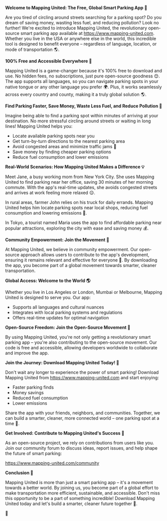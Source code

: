 **Welcome to Mapping United: The Free, Global Smart Parking App 🚀**

Are you tired of circling around streets searching for a parking spot? Do you dream of saving money, wasting less fuel, and reducing pollution? Look no further! We're excited to introduce Mapping United, the revolutionary open-source smart parking app available at https://www.mapping-united.com. Whether you live in the USA or anywhere else in the world, this incredible tool is designed to benefit everyone – regardless of language, location, or mode of transportation 🌎.

**100% Free and Accessible Everywhere 🌟**

Mapping United is a game-changer because it's 100% free to download and use. No hidden fees, no subscriptions, just pure open-source goodness 😊. The app supports all languages, so you can navigate parking spots in your native tongue or any other language you prefer 🌍. Plus, it works seamlessly across every country and county, making it a truly global solution 🌎.

**Find Parking Faster, Save Money, Waste Less Fuel, and Reduce Pollution 💚**

Imagine being able to find a parking spot within minutes of arriving at your destination. No more stressful circling around streets or waiting in long lines! Mapping United helps you:

* Locate available parking spots near you
* Get turn-by-turn directions to the nearest parking area
* Avoid congested areas and minimize traffic jams 🚗
* Save money by finding cheaper parking options
* Reduce fuel consumption and lower emissions

**Real-World Scenarios: How Mapping United Makes a Difference 💡**

Meet Jane, a busy working mom from New York City. She uses Mapping United to find parking near her office, saving 30 minutes of her morning commute. With the app's real-time updates, she avoids congested streets and arrives at work feeling more relaxed 😌.

In rural areas, farmer John relies on his truck for daily errands. Mapping United helps him locate parking spots near local shops, reducing fuel consumption and lowering emissions 🚜.

In Tokyo, a tourist named Maria uses the app to find affordable parking near popular attractions, exploring the city with ease and saving money 💰.

**Community Empowerment: Join the Movement 🌟**

At Mapping United, we believe in community empowerment. Our open-source approach allows users to contribute to the app's development, ensuring it remains relevant and effective for everyone 👥. By downloading the app, you become part of a global movement towards smarter, cleaner transportation.

**Global Access: Welcome to the World 🌎**

Whether you live in Los Angeles or London, Mumbai or Melbourne, Mapping United is designed to serve you. Our app:

* Supports all languages and cultural nuances
* Integrates with local parking systems and regulations
* Offers real-time updates for optimal navigation

**Open-Source Freedom: Join the Open-Source Movement 🌟**

By using Mapping United, you're not only getting a revolutionary smart parking app – you're also contributing to the open-source movement. Our code is free and accessible, allowing developers worldwide to collaborate and improve the app.

**Join the Journey: Download Mapping United Today! 🚀**

Don't wait any longer to experience the power of smart parking! Download Mapping United from https://www.mapping-united.com and start enjoying:

* Faster parking finds
* Money savings
* Reduced fuel consumption
* Lower emissions

Share the app with your friends, neighbors, and communities. Together, we can build a smarter, cleaner, more connected world – one parking spot at a time 🌟.

**Get Involved: Contribute to Mapping United's Success 👥**

As an open-source project, we rely on contributions from users like you. Join our community forum to discuss ideas, report issues, and help shape the future of smart parking:

https://www.mapping-united.com/community

**Conclusion 🌟**

Mapping United is more than just a smart parking app – it's a movement towards a better world. By joining us, you become part of a global effort to make transportation more efficient, sustainable, and accessible. Don't miss this opportunity to be a part of something incredible! Download Mapping United today and let's build a smarter, cleaner future together 🌟.

🚀